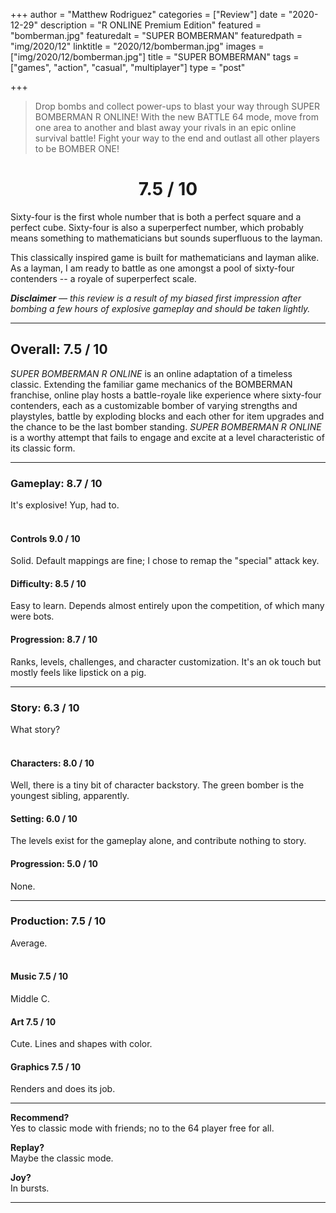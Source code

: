 +++
author = "Matthew Rodriguez"
categories = ["Review"]
date = "2020-12-29"
description = "R ONLINE Premium Edition"
featured = "bomberman.jpg"
featuredalt = "SUPER BOMBERMAN"
featuredpath = "img/2020/12"
linktitle = "2020/12/bomberman.jpg"
images = ["img/2020/12/bomberman.jpg"]
title = "SUPER BOMBERMAN"
tags = ["games", "action", "casual", "multiplayer"]
type = "post"

+++

> Drop bombs and collect power-ups to blast your way through SUPER BOMBERMAN R ONLINE!
> With the new BATTLE 64 mode, move from one area to another and blast away your rivals in an epic online survival battle!
> Fight your way to the end and outlast all other players to be BOMBER ONE!

<h1 style="text-align: center">7.5 / 10</h1>

Sixty-four is the first whole number that is both a perfect square and a perfect cube. Sixty-four is also a superperfect number, which probably means something to mathematicians but sounds superfluous to the layman.

This classically inspired game is built for mathematicians and layman alike. As a layman, I am ready to battle as one amongst a pool of sixty-four contenders -- a royale of superperfect scale.

*<b>Disclaimer</b> &mdash; this review is a result of my biased first impression after bombing a few hours of explosive gameplay and should be taken lightly.*

***

## Overall: 7.5 / 10

*SUPER BOMBERMAN R ONLINE* is an online adaptation of a timeless classic. Extending the familiar game mechanics of the BOMBERMAN franchise, online play hosts a battle-royale like experience where sixty-four contenders, each as a customizable bomber of varying strengths and playstyles, battle by exploding blocks and each other for item upgrades and the chance to be the last bomber standing. *SUPER BOMBERMAN R ONLINE* is a worthy attempt that fails to engage and excite at a level characteristic of its classic form.

***

### Gameplay: 8.7 / 10
It's explosive! Yup, had to.
<br>
<br>
 
#### Controls 9.0 / 10
Solid. Default mappings are fine; I chose to remap the "special" attack key.

#### Difficulty: 8.5 / 10
Easy to learn. Depends almost entirely upon the competition, of which many were bots.

#### Progression: 8.7 / 10
Ranks, levels, challenges, and character customization. It's an ok touch but mostly feels like lipstick on a pig.

***

### Story: 6.3 / 10
What story?
<br>
<br>

#### Characters: 8.0 / 10
Well, there is a tiny bit of character backstory. The green bomber is the youngest sibling, apparently.

#### Setting: 6.0 / 10
The levels exist for the gameplay alone, and contribute nothing to story.

#### Progression: 5.0 / 10
None.

***

### Production: 7.5 / 10
Average.
<br>
<br>

#### Music 7.5 / 10
Middle C.

#### Art 7.5 / 10
Cute. Lines and shapes with color.

#### Graphics 7.5 / 10
Renders and does its job.

***

**Recommend?**  
Yes to classic mode with friends; no to the 64 player free for all.

**Replay?**  
Maybe the classic mode.

**Joy?**    
In bursts.

***